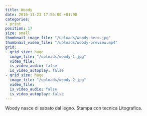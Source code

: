 ```yaml
---
title: Woody
date: 2016-11-23 17:56:00 +01:00
categories:
- print
position: 17
size: small
thumbnail_image_file: "/uploads/woody-hero.jpg"
thumbnail_video_file: "/uploads/woody-preview.mp4"
grid:
- grid_size: huge
  image_file: "/uploads/woody-1.jpg"
  video_file: 
  is_video_audio: false
  is_video_autoplay: false
- grid_size: huge
  image_file: "/uploads/woody-2.jpg"
  video_file: 
  is_video_audio: false
  is_video_autoplay: false
---
```


Woody nasce di sabato dal legno.
Stampa con tecnica Litografica.